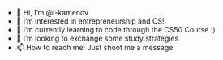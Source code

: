 - 👋 Hi, I’m @i-kamenov
- 👀 I’m interested in entrepreneurship and CS!
- 🌱 I’m currently learning to code through the CS50 Course :)
- 💞️ I’m looking to exchange some study strategies
- 📫 How to reach me: Just shoot me a message!

<!---
i-kamenov/i-kamenov is a ✨ special ✨ repository because its `README.md` (this file) appears on your GitHub profile.
You can click the Preview link to take a look at your changes.
--->
